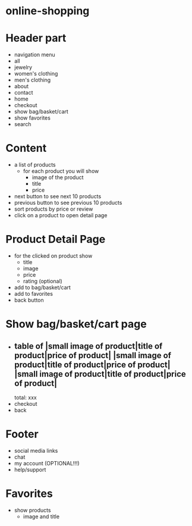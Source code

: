 # online-shopping

# Header part
- navigation menu
 - all
 - jewelry
 - women's clothing
 - men's clothing
- about
- contact
- home
- checkout
- show bag/basket/cart
- show favorites
- search
​
​
# Content
 - a list of products
   - for each product you will show
     - image of the product
     - title
     - price
- next button to see next 10 products
- previous button to see previous 10 products
- sort products by price or review
- click on a product to open detail page
​
# Product Detail Page
- for the clicked on product show
  - title
  - image
  - price
  - rating (optional)
- add to bag/basket/cart
- add to favorites
- back button
​
# Show bag/basket/cart page
- table of 
  |small image of product|title of product|price of product|
  |small image of product|title of product|price of product|
  |small image of product|title of product|price of product|
  ----------------------------------------------------------
  total: xxx
- checkout
- back
​
# Footer
- social media links
- chat
- my account (OPTIONAL!!!)
- help/support
​
# Favorites
- show products
  - image and title
​